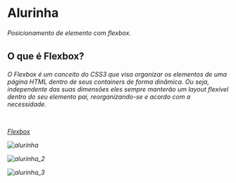 <h1> Alurinha <br>
<h6> Posicionamento de elemento com flexbox.

<h2> O que é Flexbox? <br>
<h6> O Flexbox é um conceito do CSS3 que visa organizar os elementos de uma página HTML dentro de seus containers de forma dinâmica. Ou seja, independente das suas dimensões eles sempre manterão um layout flexível dentro do seu elemento pai, reorganizando-se e acordo com a necessidade. <br>

&ensp;

[Flexbox](https://www.devmedia.com.br/css3-flexbox-funcionamento-e-propriedades/29532)

![alurinha](https://user-images.githubusercontent.com/76570640/194646246-41847eff-cb9a-4fec-9c20-f6b9a13037a4.png)


![alurinha_2](https://user-images.githubusercontent.com/76570640/194646266-f34cd653-309c-436b-abf6-400373fd3fbe.png)


![alurinha_3](https://user-images.githubusercontent.com/76570640/194646298-433e702a-99f9-4df4-a8c8-7f660ca8fc54.png)
